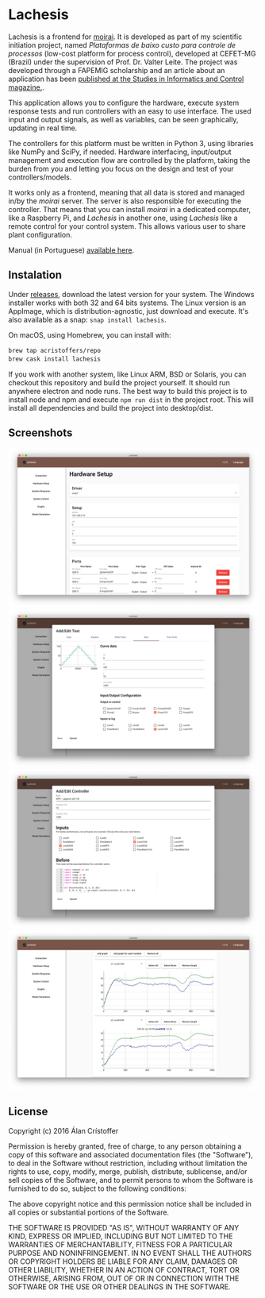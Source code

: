 # Lachesis

Lachesis is a frontend for [moirai](https://github.com/acristoffers/moirai). It
is developed as part of my scientific initiation project, named _Plataformas de
baixo custo para controle de processos_ (low-cost platform for process control),
developed at CEFET-MG (Brazil) under the supervision of Prof. Dr. Valter Leite.
The project was developed through a FAPEMIG scholarship and an article about an
application has been [published at the Studies in Informatics and Control
magazine.](https://sic.ici.ro/affordable-control-platform-with-mpc-applications).

This application allows you to configure the hardware, execute system response
tests and run controllers with an easy to use interface. The used input and
output signals, as well as variables, can be seen graphically, updating in real
time.

The controllers for this platform must be written in Python 3, using libraries
like NumPy and SciPy, if needed. Hardware interfacing, input/output management
and execution flow are controlled by the platform, taking the burden from you
and letting you focus on the design and test of your controllers/models.

It works only as a frontend, meaning that all data is stored and managed in/by
the _moirai_ server. The server is also responsible for executing the
controller. That means that you can install _moirai_ in a dedicated computer,
like a Raspberry Pi, and _Lachesis_ in another one, using _Lachesis_ like a
remote control for your control system. This allows various user to share plant
configuration.

Manual (in Portuguese) [available here](https://github.com/acristoffers/Manual-Lachesis/raw/master/document.pdf).

## Instalation

Under [releases](https://github.com/acristoffers/Lachesis/releases), download
the latest version for your system. The Windows installer works with both 32 and
64 bits systems. The Linux version is an AppImage, which is
distribution-agnostic, just download and execute. It's also available as a snap:
`snap install lachesis`.

On macOS, using Homebrew, you can install with:

```bash
brew tap acristoffers/repo
brew cask install lachesis
```

If you work with another system, like Linux ARM, BSD or Solaris, you can
checkout this repository and build the project yourself. It should run anywhere
electron and node runs. The best way to build this project is to install node
and npm and execute `npm run dist` in the project root. This will install all
dependencies and build the project into desktop/dist.

## Screenshots

![Hardware configuration form](/screenshots/Figure1.png)
![Open-loop (System Response) form](/screenshots/Figure2.png)
![Closed-loop (System Control) form](/screenshots/Figure3.png)
![Live graphics and data export](/screenshots/Figure4.png)

## License

Copyright (c) 2016 Álan Crístoffer

Permission is hereby granted, free of charge, to any person obtaining a copy
of this software and associated documentation files (the "Software"), to deal
in the Software without restriction, including without limitation the rights
to use, copy, modify, merge, publish, distribute, sublicense, and/or sell
copies of the Software, and to permit persons to whom the Software is
furnished to do so, subject to the following conditions:

The above copyright notice and this permission notice shall be included in
all copies or substantial portions of the Software.

THE SOFTWARE IS PROVIDED "AS IS", WITHOUT WARRANTY OF ANY KIND, EXPRESS OR
IMPLIED, INCLUDING BUT NOT LIMITED TO THE WARRANTIES OF MERCHANTABILITY,
FITNESS FOR A PARTICULAR PURPOSE AND NONINFRINGEMENT. IN NO EVENT SHALL THE
AUTHORS OR COPYRIGHT HOLDERS BE LIABLE FOR ANY CLAIM, DAMAGES OR OTHER
LIABILITY, WHETHER IN AN ACTION OF CONTRACT, TORT OR OTHERWISE, ARISING FROM,
OUT OF OR IN CONNECTION WITH THE SOFTWARE OR THE USE OR OTHER DEALINGS IN
THE SOFTWARE.
